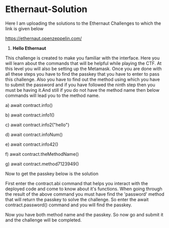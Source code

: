 # Ethernaut-Solution

Here I am uploading the solutions to the Ethernaut Challenges to which the link is given below

https://ethernaut.openzeppelin.com/

1) **Hello Ethernaut**

This challenge is created to make you familiar with the interface. Here you will learn about the commands that will be helpful while playing the CTF. At this level you will also be setting up the Metamask. Once you are done with all these steps you have to find the passkey that you have to enter to pass this challenge. Also you have to find out the method using which you have to submit the password and if you have followed the ninth step then you must be having it.And still if you do not have the method name then below commands will lead you to the method name.

a) await contract.info()

b) await contract.info1()

c) await contract.info2("hello")

d) await contract.infoNum()

e) await contract.info42()

f) await contract.theMethodName()

g) await contract.method7123949()

Now to get the passkey below is the solution

First enter the contract.abi command that helps you interact with the deployed code and come to know about it's functions. When going through the result of the above command you must have find the 'password' method that will return the passkey to solve the challenge. So enter the await contract.password() command and you will find the passkey.

Now you have both method name and the passkey. So now go and submit it and the challenge will be completed.

